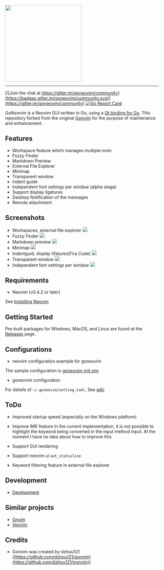 <img src="https://raw.githubusercontent.com/wiki/akiyosi/goneovim/images/GoNeovim.png" width="250" align="top" >

---

[![Join the chat at https://gitter.im/goneovim/community](https://badges.gitter.im/goneovim/community.svg)](https://gitter.im/goneovim/community)
[![Go Report Card](https://goreportcard.com/badge/github.com/akiyosi/goneovim)](https://goreportcard.com/report/github.com/akiyosi/goneovim)

*GoNeovim* is a Neovim GUI written in Go, using a [Qt binding for Go](https://github.com/therecipe/qt).
This repository forked from the original [Gonvim](https://github.com/dzhou121/gonvim) for the purpose of maintenance and enhancement.

## Features

* Workspace feature which manages multiple nvim
* Fuzzy Finder
* Markdown Preview
* External File Explorer
* Minimap
* Transparent window
* Indent guide
* Independent font settings per window (alpha stage)
* Support display ligatures
* Desktop Notification of the messages
* Remote attachment

## Screenshots

* Workspaces, external file explorer
![](https://raw.githubusercontent.com/wiki/akiyosi/gonvim/screenshots/workspaces-fileexplorer.png)
* Fuzzy Finder
![](https://raw.githubusercontent.com/wiki/akiyosi/gonvim/screenshots/fuzzyfinder.png)
* Markdown preview
![](https://raw.githubusercontent.com/wiki/akiyosi/gonvim/screenshots/markdown-preview.png)
* Minimap
![](https://raw.githubusercontent.com/wiki/akiyosi/gonvim/screenshots/minimap.png)
* Indentguid, display lifatures(Fira Code)
![](https://raw.githubusercontent.com/wiki/akiyosi/gonvim/screenshots/indentguide.png)
* Transparent window
![](https://raw.githubusercontent.com/wiki/akiyosi/gonvim/screenshots/transparent.png)
* Independent font settings per window
![](https://raw.githubusercontent.com/wiki/akiyosi/gonvim/screenshots/font-setting-per-window.png)

## Requirements
* Neovim (v0.4.2 or later)

See [Installing Neovim](https://github.com/neovim/neovim/wiki/Installing-Neovim)

## Getting Started
Pre-built packages for Windows, MacOS, and Linux are found at the [Releases](https://github.com/akiyosi/goneovim/releases) page.



## Configurations

* neovim configuration example for goneovim

The sample configuration is [goneovim-init.vim](https://github.com/akiyosi/goneovim-init.vim)

* goneovim configuration

For details of `~/.goneovim/setting.toml`, See [wiki](https://github.com/akiyosi/goneovim/wiki/Configurations)


## ToDo
* Improved startup speed (especially on the Windows platform)
* Improve IME feature
In the current implementation, it is not possible to highlight the keyword being converted in the input method input. At the moment I have no idea about how to improve this

* Support GUI rendering

* Support neovim ui `ext_statusline`

* Keyword filtering feature in external file explorer


## Development

* [Development](https://github.com/akiyosi/goneovim/wiki/Development)


## Similar projects

* [Gnvim](https://github.com/vhakulinen/gnvim)
* [Veonim](https://github.com/veonim/veonim)



## Credits

* Gonvim was created by dzhou121 ([https://github.com/dzhou121/gonvim](https://github.com/dzhou121/gonvim))


